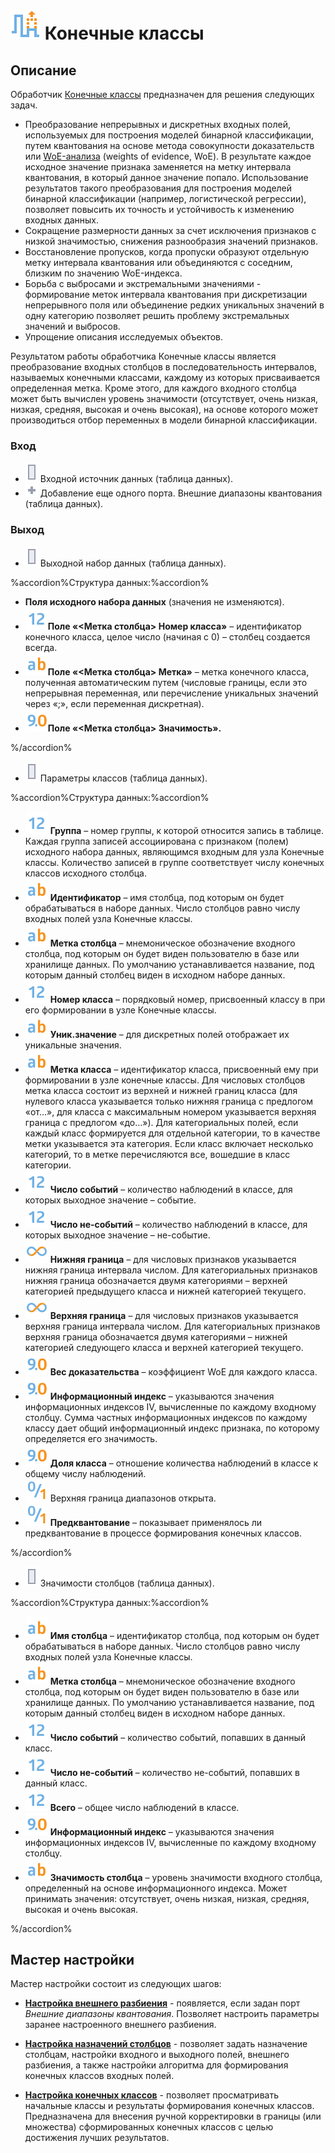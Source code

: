 # ![](../../media/app/icons/vendors/coarseclasses.svg) Конечные классы

## Описание

Обработчик [Конечные классы](https://basegroup.ru/deductor/function/algorithm/final-class) предназначен для решения следующих задач.

* Преобразование непрерывных и дискретных входных полей, используемых для построения моделей бинарной классификации, путем квантования на основе метода совокупности доказательств или [WoE-анализа](https://basegroup.ru/deductor/function/algorithm/final-class) (weights of evidence, WoE). В результате каждое исходное значение признака заменяется на метку интервала квантования, в который данное значение попало. Использование результатов такого преобразования для построения моделей бинарной классификации (например, логистической регрессии), позволяет повысить их точность и устойчивость к изменению входных данных.
* Сокращение размерности данных за счет исключения признаков с низкой значимостью, снижения разнообразия значений признаков.
* Восстановление пропусков, когда пропуски образуют отдельную метку интервала квантования или объединяются с соседним, близким по значению WoE-индекса.
* Борьба с выбросами и экстремальными значениями - формирование меток интервала квантования при дискретизации непрерывного поля или объединение редких уникальных значений в одну категорию позволяет решить проблему экстремальных значений и выбросов.
* Упрощение описания исследуемых объектов.

Результатом работы обработчика Конечные классы является преобразование входных столбцов в последовательность интервалов, называемых конечными классами, каждому из которых присваивается определенная метка. Кроме этого, для каждого входного столбца может быть вычислен уровень значимости (отсутствует, очень низкая, низкая, средняя, высокая и очень высокая), на основе которого может производиться отбор переменных в модели бинарной классификации.

### Вход

* ![](../../media/app/icons/ports/table-inactive.svg) Входной источник данных (таблица данных). 
* ![](../../media/app/icons/toolbar-18/add-inactive.svg) Добавление еще одного порта. Внешние диапазоны квантования (таблица данных). 

### Выход

* ![](../../media/app/icons/ports/table-inactive.svg) Выходной набор данных (таблица данных).

%accordion%Структура данных:%accordion%

  * **Поля исходного набора данных** (значения не изменяются).
  * ![](../../media/app/icons/datatype-18/datatype-default-02.svg)**Поле «<Метка столбца> Номер класса»** – идентификатор конечного класса, целое число (начиная с 0) – столбец создается всегда.
  * ![](../../media/app/icons/datatype-18/datatype-default-01.svg)**Поле «<Метка столбца> Метка»** – метка конечного класса, полученная автоматическим путем (числовые границы, если это непрерывная переменная, или перечисление уникальных значений через «;», если переменная дискретная).
  * ![](../../media/app/icons/datatype-18/datatype-default-03.svg)**Поле «<Метка столбца> Значимость».**

%/accordion%


* ![](../../media/app/icons/ports/table-inactive.svg) Параметры классов (таблица данных).

%accordion%Структура данных:%accordion%

* ![](../../media/app/icons/datatype-18/datatype-default-02.svg) **Группа** – номер группы, к которой относится запись в таблице. Каждая группа записей ассоциирована с признаком (полем) исходного набора данных, являющимся входным для узла Конечные классы. Количество записей в группе соответствует числу конечных классов исходного столбца.
* ![](../../media/app/icons/datatype-18/datatype-default-01.svg) **Идентификатор** – имя столбца, под которым он будет обрабатываться в наборе данных. Число столбцов равно числу входных полей узла Конечные классы.
* ![](../../media/app/icons/datatype-18/datatype-default-01.svg) **Метка столбца** – мнемоническое обозначение входного столбца, под которым он будет виден пользователю в базе или хранилище данных. По умолчанию устанавливается название, под которым данный столбец виден в исходном наборе данных.
* ![](../../media/app/icons/datatype-18/datatype-default-02.svg) **Номер класса** – порядковый номер, присвоенный классу в при его формировании в узле Конечные классы.
* ![](../../media/app/icons/datatype-18/datatype-default-01.svg) **Уник.значение** – для дискретных полей отображает их уникальные значения.
* ![](../../media/app/icons/datatype-18/datatype-default-01.svg) **Метка класса** – идентификатор класса, присвоенный ему при формировании в узле конечные классы. Для числовых столбцов метка класса состоит из верхней и нижней границ класса (для нулевого класса указывается только нижняя граница с предлогом «от…», для класса с максимальным номером указывается верхняя граница с предлогом «до…»). Для категориальных полей, если каждый класс формируется для отдельной категории, то в качестве метки указывается эта категория. Если класс включает несколько категорий, то в метке перечисляются все, вошедшие в класс категории.
* ![](../../media/app/icons/datatype-18/datatype-default-02.svg) **Число событий** – количество наблюдений в классе, для которых выходное значение – событие.
* ![](../../media/app/icons/datatype-18/datatype-default-02.svg) **Число не-событий** – количество наблюдений в классе, для которых выходное значение – не-событие.
* ![](../../media/app/icons/datatype-18/datatype-default-06.svg) **Нижняя граница** – для числовых признаков указывается нижняя граница интервала числом. Для категориальных признаков нижняя граница обозначается двумя категориями – верхней категорией предыдущего класса и нижней категорией текущего.
* ![](../../media/app/icons/datatype-18/datatype-default-06.svg) **Верхняя граница** – для числовых признаков указывается верхняя граница интервала числом. Для категориальных признаков верхняя граница обозначается двумя категориями – нижней категорией следующего класса и верхней категорией текущего.
* ![](../../media/app/icons/datatype-18/datatype-default-03.svg) **Вес доказательства** – коэффициент WoE для каждого класса.
* ![](../../media/app/icons/datatype-18/datatype-default-03.svg) **Информационный индекс** – указываются значения информационных индексов IV, вычисленные по каждому входному столбцу. Сумма частных информационных индексов по каждому классу дает общий информационный индекс признака, по которому определяется его значимость.
* ![](../../media/app/icons/datatype-18/datatype-default-03.svg) **Доля класса** – отношение количества наблюдений в классе к общему числу наблюдений.
* ![](../../media/app/icons/datatype-18/datatype-default-04.svg) Верхняя граница диапазонов открыта.
* ![](../../media/app/icons/datatype-18/datatype-default-04.svg) **Предквантование** – показывает применялось ли предквантование в процессе формирования конечных классов.

%/accordion%

* ![](../../media/app/icons/ports/table-inactive.svg) Значимости столбцов (таблица данных).

%accordion%Структура данных:%accordion%

* ![](../../media/app/icons/datatype-18/datatype-default-01.svg) **Имя столбца** – идентификатор столбца, под которым он будет обрабатываться в наборе данных. Число столбцов равно числу входных полей узла Конечные классы.
* ![](../../media/app/icons/datatype-18/datatype-default-01.svg) **Метка столбца** – мнемоническое обозначение входного столбца, под которым он будет виден пользователю в базе или хранилище данных. По умолчанию устанавливается название, под которым данный столбец виден в исходном наборе данных.
* ![](../../media/app/icons/datatype-18/datatype-default-02.svg) **Число событий** – количество событий, попавших в данный класс.
* ![](../../media/app/icons/datatype-18/datatype-default-02.svg) **Число не-событий** – количество не-событий, попавших в данный класс.
* ![](../../media/app/icons/datatype-18/datatype-default-02.svg) **Всего** – общее число наблюдений в классе.
* ![](../../media/app/icons/datatype-18/datatype-default-03.svg) **Информационный индекс** – указываются значения информационных индексов IV, вычисленные по каждому входному столбцу.
* ![](../../media/app/icons/datatype-18/datatype-default-01.svg) **Значимость столбца** – уровень значимости входного столбца, определенный на основе информационного индекса. Может принимать значения: отсутствует, очень низкая, низкая, средняя, высокая и очень высокая.

%/accordion%

## Мастер настройки

Мастер настройки состоит из следующих шагов:

* **[Настройка внешнего разбиения](./fine-classes/configuring-an-external-partition.md)** - появляется, если задан порт *Внешние диапазоны квантования*. Позволяет настроить параметры заранее настроенного внешнего разбиения.

* **[Настройка назначений столбцов](./fine-classes/configure-column-assignments.md)** - позволяет задать назначение столбцам, настройки входного и выходного полей, внешнего разбиения, а также настройки алгоритма для формирования конечных классов входных полей.

* **[Настройка конечных классов](./fine-classes/configuring-the-finite-classes.md)** - позволяет просматривать начальные классы и результаты формирования конечных классов. Предназначена для внесения ручной корректировки в границы (или множества) сформированных конечных классов с целью достижения лучших результатов.
